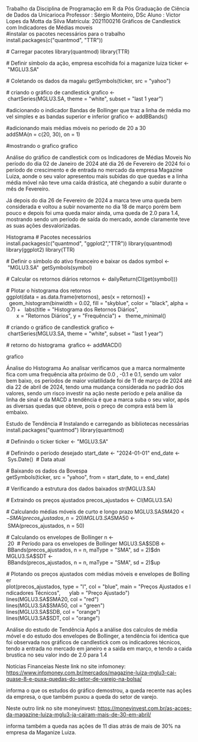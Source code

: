 Trabalho da Disciplina de Programação em R da Pós Graduação de Ciência de Dados da Unicarioca
Professor : Sérgio Monteiro, DSc
Aluno : Victor Lopes da Motta da Silva
Matrícula: 2021100216
Gráficos de Candlestick com Indicadores de Médias moveis
#instalar os pacotes necessários para o trabalho
install.packages(c("quantmod", "TTR"))

# Carregar pacotes
library(quantmod)
library(TTR)

# Definir símbolo da ação, empresa escolhida foi a maganize luiza
ticker <- "MGLU3.SA"

# Coletando os dados da magalu
getSymbols(ticker, src = "yahoo")

# criando o gráfico de candlestick
grafico <- chartSeries(MGLU3.SA, theme = "white", subset = "last 1 year")

#adicionando o indicador Bandas de Bollinger que traz a linha de média movel simples e as bandas superior e inferior
grafico <- addBBands()

#adicionando mais médias móveis no periodo de 20 a 30
addSMA(n = c(20, 30), on = 1)

#mostrando o grafico
grafico

Análise do gráfico de candlestick com os Indicadores de Médias Moveis
No período do dia 02 de Janeiro de 2024 até dia 26 de Fevereiro de 2024 foi o período de crescimento e de entrada no mercado da empresa Magazine Luiza, aonde o seu valor apresentou mais subidas do que quedas e a linha média móvel não teve uma caída drástica, até chegando a subir durante o mês de Fevereiro.

Já depois do dia 26 de Fevereiro de 2024 a marca teve uma queda bem considerada e voltou a subir novamente no dia 18 de março porém bem pouco e depois foi uma queda maior ainda, uma queda de 2.0 para 1.4, mostrando sendo um período de saída do mercado, aonde claramente teve as suas ações desvalorizadas.

Histograma
# Pacotes necessários
install.packages(c("quantmod", "ggplot2","TTR"))
library(quantmod)
library(ggplot2)
library(TTR)

# Definir o símbolo do ativo financeiro e baixar os dados
symbol <- "MGLU3.SA" 
getSymbols(symbol)

# Calcular os retornos diários
retornos <- dailyReturn(Cl(get(symbol)))

# Plotar o histograma dos retornos
ggplot(data = as.data.frame(retornos), aes(x = retornos)) +
  geom_histogram(binwidth = 0.02, fill = "skyblue", color = "black", alpha = 0.7) +
  labs(title = "Histograma dos Retornos Diários",
       x = "Retornos Diários", y = "Frequência") +
  theme_minimal()


# criando o gráfico de candlestick
grafico <- chartSeries(MGLU3.SA, theme = "white", subset = "last 1 year")

# retorno do histograma 
grafico <- addMACD()

grafico

Ánalise do Histograma
Ao analisar verificamos que a marca normalmente fica com uma frequência alta próximo de 0.0 , -0.1 e 0.1, sendo um valor bem baixo, os períodos de maior volatilidade foi de 11 de março de 2024 até dia 22 de abril de 2024, tendo uma mudança considerada no padrão dos valores, sendo um risco investir na ação neste período e pela análise da linha de sinal e da MACD a tendência é que a marca suba o seu valor, após as diversas quedas que obteve, pois o preço de compra está bem lá embaixo.

Estudo de Tendência
# Instalando e carregando as bibliotecas necessárias
install.packages("quantmod")
library(quantmod)

# Definindo o ticker
ticker <- "MGLU3.SA"  

# Definindo o período desejado
start_date <- "2024-01-01"
end_date <- Sys.Date()  # Data atual

# Baixando os dados da Bovespa
getSymbols(ticker, src = "yahoo", from = start_date, to = end_date)

# Verificando a estrutura dos dados baixados
str(MGLU3.SA)

# Extraindo os preços ajustados
precos_ajustados <- Cl(MGLU3.SA)

# Calculando médias móveis de curto e longo prazo
MGLU3.SA$SMA20 <- SMA(precos_ajustados, n = 20)
MGLU3.SA$SMA50 <- SMA(precos_ajustados, n = 50)

# Calculando os envelopes de Bollinger
n <- 20  # Período para os envelopes de Bollinger
MGLU3.SA$SDB <- BBands(precos_ajustados, n = n, maType = "SMA", sd = 2)$dn
MGLU3.SA$SDT <- BBands(precos_ajustados, n = n, maType = "SMA", sd = 2)$up

# Plotando os preços ajustados com médias móveis e envelopes de Bollinger
plot(precos_ajustados, type = "l", col = "blue", main = "Preços Ajustados e Indicadores Técnicos",
     ylab = "Preço Ajustado")
lines(MGLU3.SA$SMA20, col = "red")
lines(MGLU3.SA$SMA50, col = "green")
lines(MGLU3.SA$SDB, col = "orange")
lines(MGLU3.SA$SDT, col = "orange")

Análise do estudo de Tendência
Após a análise dos calculos de média móvel e do estudo dos envelopes de Bollinger, a tendência foi identica que foi observada nos gráficos de candlestick com os indicadores técnicos, tendo a entrada no mercado em janeiro e a saida em março, e tendo a caida brustica no seu valor indo de 2.0 para 1.4

Notícias Financeias
Neste link no site infomoney: https://www.infomoney.com.br/mercados/magazine-luiza-mglu3-cai-quase-8-e-puxa-quedas-do-setor-de-varejo-na-bolsa/

informa o que os estudos do gráfico demostrou, a queda recente nas ações da empresa, o que também puxou a queda do setor de varejo.

Neste outro link no site moneyinvest: https://moneyinvest.com.br/as-acoes-da-magazine-luiza-mglu3-ja-cairam-mais-de-30-em-abril/

informa também a queda nas ações de 11 dias atrás de mais de 30% na empresa da Maganize Luiza.
